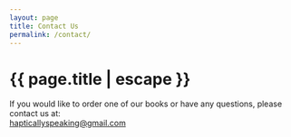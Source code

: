 ```yaml
---
layout: page
title: Contact Us
permalink: /contact/
---
```


<h1 class="header center grey-text text-darken-4">{{ page.title | escape }}</h1>

<div class="section">
    <div class="row">
          <div class="center-align">If you would like to order one of our books or have any questions, please contact us at:<br/><a href="mailto:hapticallyspeaking@gmail.com" title="If you want to order some of our resources, you can contact us at: haptically speaking at gmail dot com.">hapticallyspeaking@gmail.com</a></div>
    </div>
</div>
<div class="divider"></div>
